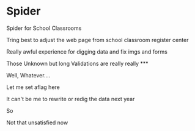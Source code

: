 # Spider

Spider for School Classrooms

Tring best to adjust the web page from school classroom register center 

Really awful experience for digging data and fix imgs and forms 

Those Unknown but long Validations are really really *** 

Well, Whatever....

Let me set aflag here 

It can't be me to rewrite or redig the data next year 

So 

Not that unsatisfied now
